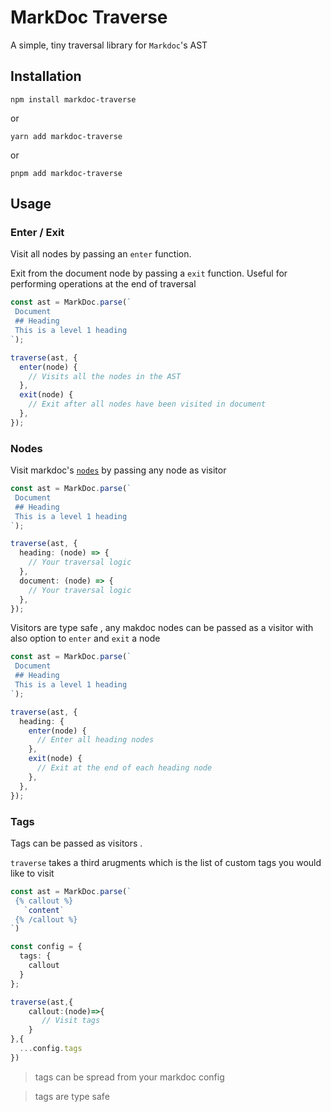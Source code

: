 <h1>MarkDoc Traverse</h1>

A simple, tiny traversal library for `Markdoc`'s AST

## Installation

`npm install markdoc-traverse`

or

`yarn add markdoc-traverse`

or

`pnpm add markdoc-traverse`

## Usage

### Enter / Exit

Visit all nodes by passing an `enter` function.

Exit from the document node by passing a `exit` function.
Useful for performing operations at the end of traversal

```ts
const ast = MarkDoc.parse(`
 Document
 ## Heading
 This is a level 1 heading
`);

traverse(ast, {
  enter(node) {
    // Visits all the nodes in the AST
  },
  exit(node) {
    // Exit after all nodes have been visited in document
  },
});
```

### Nodes

Visit markdoc's [`nodes`](https://markdoc.dev/docs/nodes) by passing any node as visitor

```ts
const ast = MarkDoc.parse(`
 Document
 ## Heading
 This is a level 1 heading
`);

traverse(ast, {
  heading: (node) => {
    // Your traversal logic
  },
  document: (node) => {
    // Your traversal logic
  },
});
```

Visitors are type safe , any makdoc nodes can be passed as a visitor with also option to `enter` and `exit` a node

```ts
const ast = MarkDoc.parse(`
 Document
 ## Heading
 This is a level 1 heading
`);

traverse(ast, {
  heading: {
    enter(node) {
      // Enter all heading nodes
    },
    exit(node) {
      // Exit at the end of each heading node
    },
  },
});
```

### Tags

Tags can be passed as visitors .

`traverse` takes a third arugments which is the list of custom tags you would like to visit

```ts
const ast = MarkDoc.parse(`
 {% callout %}
   `content`
 {% /callout %}
`)

const config = {
  tags: {
    callout
  }
};

traverse(ast,{
    callout:(node)=>{
       // Visit tags
    }
},{
  ...config.tags
})
```

> tags can be spread from your markdoc config

> tags are type safe
